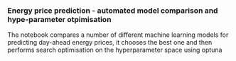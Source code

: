 ### Energy price prediction - automated model comparison and hype-parameter otpimisation

The notebook compares a number of different machine learning models for predicting day-ahead energy prices, 
it chooses the best one and then performs search optimisation on the hyperparameter space using optuna
